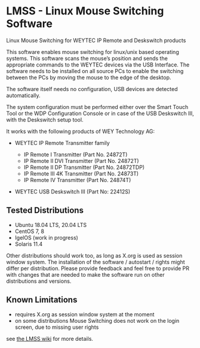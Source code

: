 # LMSS - Linux Mouse Switching Software
Linux Mouse Switching for WEYTEC IP Remote and Deskswitch products


This software enables mouse switching for linux/unix based operating systems. 
This software scans the mouse’s position and sends the appropriate commands to the WEYTEC devices via the USB Interface. 
The software needs to be installed on all source PCs to enable the switching between the PCs by moving the mouse to the edge of the desktop.

The software itself needs no configuration, USB devices are detected automatically.

The system configuration must be performed either over the Smart Touch Tool or the WDP Configuration Console or in case of the USB Deskswitch III, with
the Deskswitch setup tool. 

It works with the following products of WEY Technology AG:

- WEYTEC IP Remote Transmitter family
    * IP Remote I Transmitter (Part No. 24872T)
    * IP Remote II DVI Transmitter (Part No. 24872T)
    * IP Remote II DP Transmitter (Part No. 24872TDP)
    * IP Remote III 4K Transmitter (Part No. 24873T)
    * IP Remote IV Transmitter (Part No. 24874T)

- WEYTEC USB Deskswitch III (Part No: 22412S)


## Tested Distributions

* Ubuntu 18.04 LTS, 20.04 LTS
* CentOS 7, 8
* IgelOS (work in progress)
* Solaris 11.4

Other distributions should work too, as long as X.org is used as session window system. The installation of the software / autostart / rights might differ per distribution. Please provide feedback and feel free to provide PR with changes that are needed to make the software run on other distributions and versions.

## Known Limitations
* requires X.org as session window system at the moment
* on some distributions Mouse Switching does not work on the login screen, due to missing user rights


see [the LMSS wiki](https://github.com/WEYTEC/LMSS/wiki) for more details.

